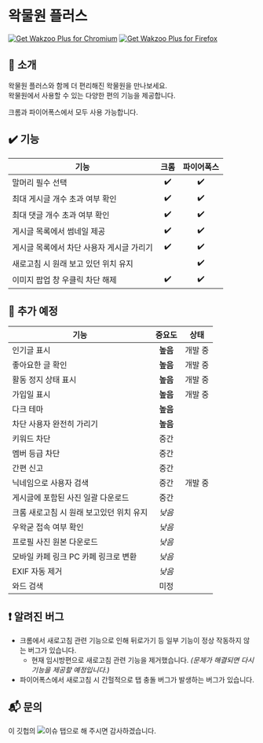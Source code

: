 # 왁물원 플러스

<a href="https://chrome.google.com/webstore/detail/%EC%99%81%EB%AC%BC%EC%9B%90-%ED%94%8C%EB%9F%AC%EC%8A%A4/enpjdmldbplkhooccppfofeaohkloigo"><img src="https://user-images.githubusercontent.com/585534/107280622-91a8ea80-6a26-11eb-8d07-77c548b28665.png" alt="Get Wakzoo Plus for Chromium"></a>
<a href="https://addons.mozilla.org/en-US/firefox/addon/wakzoo-plus/"><img src="https://user-images.githubusercontent.com/585534/107280546-7b9b2a00-6a26-11eb-8f9f-f95932f4bfec.png" alt="Get Wakzoo Plus for Firefox"></a>

## :memo: 소개
왁물원 플러스와 함께 더 편리해진 왁물원을 만나보세요.  
왁물원에서 사용할 수 있는 다양한 편의 기능을 제공합니다.

크롬과 파이어폭스에서 모두 사용 가능합니다.

## :heavy_check_mark: 기능
| 기능 | 크롬 | 파이어폭스 |
|--|:--:|:--:|
| 말머리 필수 선택 | :heavy_check_mark: | :heavy_check_mark: |
| 최대 게시글 개수 초과 여부 확인 | :heavy_check_mark: | :heavy_check_mark: |
| 최대 댓글 개수 초과 여부 확인 | :heavy_check_mark: | :heavy_check_mark: |
| 게시글 목록에서 썸네일 제공 | :heavy_check_mark: | :heavy_check_mark: |
| 게시글 목록에서 차단 사용자 게시글 가리기| :heavy_check_mark: | :heavy_check_mark: |
| 새로고침 시 원래 보고 있던 위치 유지 | | :heavy_check_mark: |
| 이미지 팝업 창 우클릭 차단 해제 | :heavy_check_mark: | :heavy_check_mark: |

## :dart: 추가 예정
| 기능 | 중요도 | 상태 |
|--|:--:|:--:|
| 인기글 표시 | **높음** | 개발 중 |
| 좋아요한 글 확인 | **높음** | 개발 중 |
| 활동 정지 상태 표시 | **높음** | 개발 중 |
| 가입일 표시 | **높음** | 개발 중 |
| 다크 테마 | **높음** | |
| 차단 사용자 완전히 가리기 | **높음** | |
| 키워드 차단 | 중간 | |
| 멤버 등급 차단 | 중간 | |
| 간편 신고 | 중간 | |
| 닉네임으로 사용자 검색 | 중간 | 개발 중 |
| 게시글에 포함된 사진 일괄 다운로드 | 중간 | |
| 크롬 새로고침 시 원래 보고있던 위치 유지 | _낮음_ | |
| 우왁굳 접속 여부 확인 | _낮음_ | |
| 프로필 사진 원본 다운로드 | _낮음_ | |
| 모바일 카페 링크 PC 카페 링크로 변환 | _낮음_ | |
| EXIF 자동 제거 | _낮음_ | |
| 와드 검색 | 미정 | |

## :heavy_exclamation_mark: 알려진 버그
* 크롬에서 새로고침 관련 기능으로 인해 뒤로가기 등 일부 기능이 정상 작동하지 않는 버그가 있습니다.
  - 현재 임시방편으로 새로고침 관련 기능을 제거했습니다. _(문제가 해결되면 다시 기능을 제공할 예정입니다.)_
* 파이어폭스에서 새로고침 시 간헐적으로 탭 충돌 버그가 발생하는 버그가 있습니다.

## :mailbox_with_mail: 문의
이 깃헙의 ![이슈 탭](https://github.com/hakujitsu7/wakzoo-plus/issues)으로 해 주시면 감사하겠습니다.
